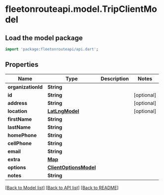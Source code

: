 # fleetonrouteapi.model.TripClientModel

## Load the model package
```dart
import 'package:fleetonrouteapi/api.dart';
```

## Properties
Name | Type | Description | Notes
------------ | ------------- | ------------- | -------------
**organizationId** | **String** |  | 
**id** | **String** |  | [optional] 
**address** | **String** |  | [optional] 
**location** | [**LatLngModel**](LatLngModel.md) |  | [optional] 
**firstName** | **String** |  | 
**lastName** | **String** |  | 
**homePhone** | **String** |  | 
**cellPhone** | **String** |  | 
**email** | **String** |  | 
**extra** | [**Map**](.md) |  | 
**options** | [**ClientOptionsModel**](ClientOptionsModel.md) |  | 
**notes** | **String** |  | 

[[Back to Model list]](../README.md#documentation-for-models) [[Back to API list]](../README.md#documentation-for-api-endpoints) [[Back to README]](../README.md)


